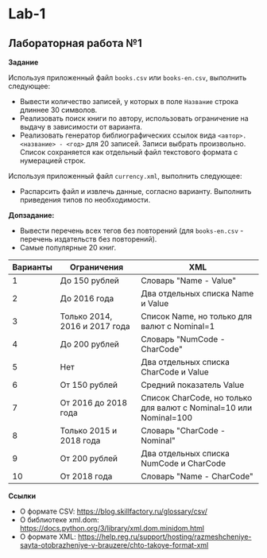 # Lab-1
## Лабораторная работа №1

**Задание**

Используя приложенный файл ```books.csv``` или ```books-en.csv```, выполнить следующее:  
* Вывести количество записей, у которых в поле ```Название``` строка длиннее 30 символов.
* Реализовать поиск книги по автору, использовать ограничение на выдачу в зависимости от варианта.
* Реализовать генератор библиографических ссылок вида ```<автор>. <название> - <год>``` для 20 записей. Записи выбрать произвольно. Список сохраняется как отдельный файл текстового формата с нумерацией строк.

Используя приложенный файл ```currency.xml```, выполнить следующее:  
* Распарсить файл и извлечь данные, согласно варианту. Выполнить приведения типов по необходимости.  

**Допзадание:**
* Вывести перечень всех тегов без повторений (для ```books-en.csv``` - перечень издательств без повторений).
* Самые популярные 20 книг.

| Варианты | Ограничения | XML |
| -------- | ----------- | --- |
| 1 | До 150 рублей | Словарь "Name - Value" |
| 2 | До 2016 года | Два отдельных списка Name и Value |
| 3 | Только 2014, 2016 и 2017 года | Список Name, но только для валют с Nominal=1 |
| 4 | До 200 рублей | Словарь "NumCode - CharCode" |
| 5 | Нет | Два отдельных списка CharCode и Value |
| 6 |	От 150 рублей | Средний показатель Value |
| 7 | От 2016 до 2018 года | Список CharCode, но только для валют с Nominal=10 или Nominal=100 |
| 8 | Только 2015 и 2018 года | Словарь "CharCode - Nominal" |
| 9 | От 200 рублей | Два отдельных списка NumCode и CharCode |
| 10 | От 2018 года | Словарь "Name - CharCode" |

**Ссылки**  
* О формате CSV: https://blog.skillfactory.ru/glossary/csv/  
* О библиотеке xml.dom: https://docs.python.org/3/library/xml.dom.minidom.html  
* О формате XML: https://help.reg.ru/support/hosting/razmeshcheniye-sayta-otobrazheniye-v-brauzere/chto-takoye-format-xml

